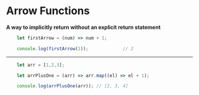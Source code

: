 # Arrow Functions
**A way to implicitly return without an explicit return statement**
```js
    let firstArrow = (num) => num + 1;

    console.log(firstArrow(1));             // 2
```
---
```js
    let arr = [1,2,3];

    let arrPlusOne = (arr) => arr.map((el) => el + 1);

    console.log(arrPlusOne(arr)); // [2, 3, 4]
```


